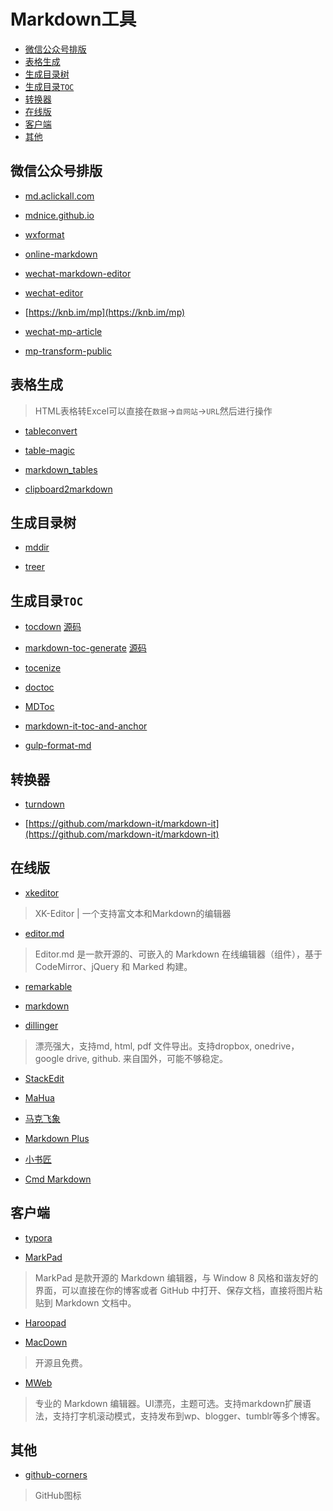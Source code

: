 # Markdown工具



* [微信公众号排版](#微信公众号排版)
* [表格生成](#表格生成)
* [生成目录树](#生成目录树)
* [生成目录`TOC`](#生成目录toc)
* [转换器](#转换器)
* [在线版](#在线版)
* [客户端](#客户端)
* [其他](#其他)





## 微信公众号排版

* [md.aclickall.com](https://md.aclickall.com)

* [mdnice.github.io](https://mdnice.github.io)

* [wxformat](https://lab.lyric.im/wxformat)

* [online-markdown](http://blog.didispace.com/tools/online-markdown)

* [wechat-markdown-editor](https://didadi599.github.io/wechat-markdown-editor)

* [wechat-editor](https://so-easy.cc/wechat-editor)

* [https://knb.im/mp](https://knb.im/mp)

* [wechat-mp-article](https://ufologist.github.io/wechat-mp-article/editor.html)




* [mp-transform-public](https://github.com/ZhuPeng/mp-transform-public)



## 表格生成

> HTML表格转Excel可以直接在`数据`->`自网站`->`URL`然后进行操作

* [tableconvert](https://tableconvert.com)

* [table-magic](https://stevecat.github.io/table-magic)

* [markdown_tables](http://www.tablesgenerator.com/markdown_tables)

* [clipboard2markdown](https://euangoddard.github.io/clipboard2markdown)



## 生成目录树

* [mddir](https://github.com/JohnByrneRepo/mddir)

* [treer](https://github.com/derycktse/treer)


## 生成目录`TOC`


* [tocdown](https://dohliam.github.io/tocdown)
[源码](https://github.com/dohliam/tocdown)

* [markdown-toc-generate](https://magnetikonline.github.io/markdown-toc-generate)
[源码](https://github.com/magnetikonline/markdown-toc-generate)

* [tocenize](https://github.com/nochso/tocenize)

* [doctoc](https://github.com/thlorenz/doctoc)

* [MDToc](https://github.com/dkyaorui/MDToc)

* [markdown-it-toc-and-anchor](https://github.com/medfreeman/markdown-it-toc-and-anchor)

* [gulp-format-md](https://github.com/jonschlinkert/gulp-format-md)


## 转换器

* [turndown](https://github.com/domchristie/turndown)

* [https://github.com/markdown-it/markdown-it](https://github.com/markdown-it/markdown-it)


## 在线版

* [xkeditor](https://github.com/syfxlin/xkeditor)

> XK-Editor | 一个支持富文本和Markdown的编辑器

* [editor.md](https://github.com/pandao/editor.md)

> Editor.md 是一款开源的、可嵌入的 Markdown 在线编辑器（组件），基于 CodeMirror、jQuery 和 Marked 构建。

* [remarkable](https://github.com/jonschlinkert/remarkable)

* [markdown](https://tool.lu/markdown)

* [dillinger](http://dillinger.io)

> 漂亮强大，支持md, html, pdf 文件导出。支持dropbox, onedrive，google drive, github. 来自国外，可能不够稳定。

* [StackEdit](https://stackedit.io)

* [MaHua](http://mahua.jser.me)

* [马克飞象](https://maxiang.io)

* [Markdown Plus](http://mdp.tylingsoft.com)

* [小书匠](http://markdown.xiaoshujiang.com)

* [Cmd Markdown](https://www.zybuluo.com/mdeditor)


## 客户端

* [typora](https://www.typora.io)

* [MarkPad](http://code52.org/DownmarkerWPF)

> MarkPad 是款开源的 Markdown 编辑器，与 Window 8 风格和谐友好的界面，可以直接在你的博客或者 GitHub 中打开、保存文档，直接将图片粘贴到 Markdown 文档中。

* [Haroopad](http://pad.haroopress.com/user.html)

* [MacDown](http://macdown.uranusjr.com)

> 开源且免费。

* [MWeb](http://zh.mweb.im)

> 专业的 Markdown 编辑器。UI漂亮，主题可选。支持markdown扩展语法，支持打字机滚动模式，支持发布到wp、blogger、tumblr等多个博客。



## 其他

* [github-corners](https://github.com/tholman/github-corners)

> GitHub图标



